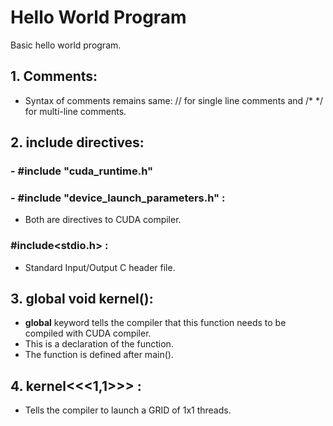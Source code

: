 # Hello World Program
Basic hello world program.



## 1. Comments:
- Syntax of comments remains same: // for single line comments and /* */ for multi-line comments.


## 2. include directives:
 ### - #include "cuda_runtime.h"
 ### - #include "device_launch_parameters.h" :
  - Both are directives to CUDA compiler.
  
 ### #include<stdio.h> :
  - Standard Input/Output C header file.


## 3. __global__ void kernel():
- __global__ keyword tells the compiler that this function needs to be compiled with CUDA compiler.
- This is a declaration of the function.
- The function is defined after main().


## 4. kernel<<<1,1>>> :
- Tells the compiler to launch a GRID of 1x1 threads.
